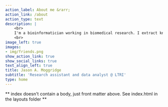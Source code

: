 ```yaml
---
action_label: About me &rarr;
action_link: /about
action_type: text
description: |
    <br>
    I'm a bioinformatician working in biomedical research. I extract knowledge from complex data using code and build software tools to help other scientists with their own research and publishing. 
    <br>
image_left: true
images:
- img/friends.png
show_action_link: true
show_social_links: true
text_align_left: true
title: Jason A. Moggridge
subtitle: 'Research assistant and data analyst @ LTRI'
type: home
---
```


** index doesn't contain a body, just front matter above.
See index.html in the layouts folder **
